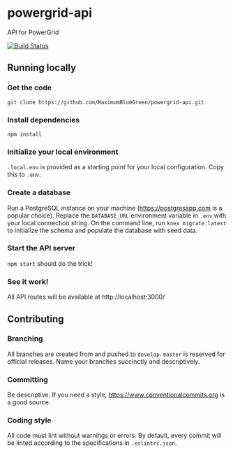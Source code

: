 # powergrid-api
API for PowerGrid

[![Build Status](https://travis-ci.com/MaximumBlueGreen/powergrid-api.svg?branch=develop)](https://travis-ci.com/MaximumBlueGreen/powergrid-api)

## Running locally
### Get the code
`git clone https://github.com/MaximumBlueGreen/powergrid-api.git`
### Install dependencies
`npm install`
### Initialize your local environment
`.local.env` is provided as a starting point for your local configuration.  Copy this to `.env`.
### Create a database
Run a PostgreSQL instance on your machine (https://postgresapp.com is a popular choice).  Replace the `DATABASE_URL` environment variable in `.env` with your local connection string.  On the command line, run `knex migrate:latest` to initialize the schema and populate the database with seed data.
### Start the API server
`npm start` should do the trick!
### See it work!
All API routes will be available at http://localhost:3000/

## Contributing
### Branching
All branches are created from and pushed to `develop`.  `master` is reserved for official releases.  Name your branches succinctly and descriptively.
### Committing
Be descriptive.  If you need a style, https://www.conventionalcommits.org is a good source.
### Coding style
All code must lint without warnings or errors.  By default, every commit will be linted according to the specifications in `.eslintrc.json`.
